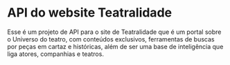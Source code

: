 # API do website Teatralidade
Esse é um projeto de API para o site de Teatralidade que é um portal sobre o Universo do teatro, com conteúdos exclusivos, ferramentas de buscas por peças em cartaz e históricas, além de ser uma base de inteligência que liga atores, companhias e teatros.